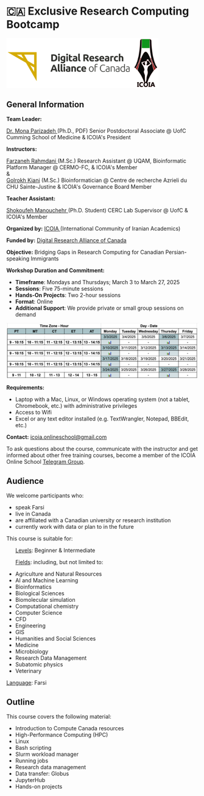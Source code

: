# 🇨🇦 Exclusive Research Computing Bootcamp 

<img src="images/alliance_icoia_logo.png" width="400" align="center">

<h2 id="general">General Information</h2>

<p id="lead">
  <strong>Team Leader:</strong>
  <div>
    <a href="https://orcid.org/0000-0002-0567-7673">Dr. Mona Parizadeh </a>(Ph.D., PDF) Senior Postdoctoral Associate @ UofC Cumming School of Medicine & ICOIA's President
  </div> 
</p>

<p id="teach">
  <strong>Instructors: </strong>
  <div>
    <a href="https://www.cermofc.uqam.ca/en/technological-platforms/bio-informatics/"> Farzaneh Rahmdani </a>(M.Sc.) Research Assistant @ UQAM, Bioinformatic Platform Manager @ CERMO-FC, & ICOIA's Member
  </div>
  &
  <div>
    <a href="https://www.linkedin.com/in/golrokh-vitae/?originalSubdomain=ca"> Golrokh Kiani</a> (M.Sc.) Bioinformatician @ Centre de recherche Azrieli du CHU Sainte-Justine & ICOIA's Governance Board Member
  </div>  
</p>

<p id="ta">
  <strong>Teacher Assistant: </strong>
  <div>
  <a href="https://ca.linkedin.com/in/shokoufeh-manouchehr-01b20a174"> Shokoufeh Manouchehr </a>(Ph.D. Student) CERC Lab Supervisor @ UofC & ICOIA's Member
  </div>
</p>


<p id="by">
  <strong>Organized by:</strong>
  <a href="https://icoia.org">ICOIA </a>(International Community of Iranian Academics)
</p>

<p id="fund">
  <strong>Funded by:</strong>
  <a href="https://alliancecan.ca/en">Digital Research Alliance of Canada </a>
</p>

<p id="obj">
  <strong>Objective:</strong>
  Bridging Gaps in Research Computing for Canadian Persian-speaking Immigrants
</p>

<p id="date">
  <strong>Workshop Duration and Commitment:</strong>
  <ul>
    <li><strong>Timeframe</strong>: Mondays and Thursdays; March 3 to March 27, 2025</li> 
    <li><strong>Sessions</strong>: Five 75-minute sessions</li>
    <li><strong>Hands-On Projects</strong>: Two 2-hour sessions</li>
    <li><strong>Format</strong>: Online</li>
    <li><strong>Additional Support</strong>: We provide private or small group sessions on demand</li>  
  </ul>

  <img src="images/schedule.png" width="1000" align="center">
  
<p id="requirements">
  <strong>Requirements:</strong> 
</p>
<ul>
  <li>Laptop with a Mac, Linux, or Windows operating system (not a tablet, Chromebook, etc.) with administrative privileges</li>
  <li>Access to Wifi</li>
  <li>Excel or any text editor installed (e.g. TextWrangler, Notepad, BBEdit, etc.)</li>
</ul>

<p id="contact">
  <strong>Contact:</strong>
  <a href="mailto:{{icoia.onlineschool@gmail.com}}">icoia.onlineschool@gmail.com</a> 
</p>

<!--p id="register">
  <strong>Registration:</strong> 
  Please complete <a href="https://forms.gle/eShNkxNoUn4UZ9Eq5"><strong>this survey</strong></a> first, and then <a href="https://forms.gle/S3ovg69fZrE3zhq26"><strong>register here</strong></a>. 
</p-->

<p id="telegram">
To ask questions about the course, communicate with the instructor and get informed about other free training courses, become a member of the ICOIA Online School 
  <a href="https://t.me/+jIfI2LibaBo2Yzc8?fbclid=PAZXh0bgNhZW0CMTEAAaZlAjc5hfp7mpqw7f8RxznZJ41NhZzFBl5LOjO07NjkorsvyXNDRH0pkNg_aem_l02uj-8pTJF5BiOA2yLSNQ">Telegram Group</a>.
</p>

<h2 id="audience">Audience</h2>
<p id="eligible">
  We welcome participants who:
</p>

<ul>
  <li>speak Farsi</li>
  <li>live in Canada</li>
  <li>are affiliated with a Canadian university or research institution</li>
  <li>currently work with data or plan to in the future</li>
</ul>

<p id="suit">
  This course is suitable for:
</p>

<ul>
  <ins>Levels</ins>: Beginner & Intermediate

  <ins>Fields</ins>: including, but not limited to:
</ul>
<ul>
  <li>Agriculture and Natural Resources</li>
  <li>AI and Machine Learning</li>
  <li>Bioinformatics</li>
  <li>Biological Sciences</li>
  <li>Biomolecular simulation</li>
  <li>Computational chemistry</li>
  <li>Computer Science</li>
  <li>CFD</li>
  <li>Engineering</li>
  <li>GIS</li>
  <li>Humanities and Social Sciences</li>
  <li>Medicine</li>
  <li>Microbiology</li>
  <li>Research Data Management</li>
  <li>Subatomic physics</li>
  <li>Veterinary</li>
</ul>

<ins>Language</ins>: Farsi

<h2 id="outline">Outline</h2>
<p id="cover">
  This course covers the following material:
</p>

<ul>
  <li>Introduction to Compute Canada resources</li>
  <li>High-Performance Computing (HPC)</li> 
  <li>Linux</li>
  <li>Bash scripting</li>
  <li>Slurm workload manager</li>
  <li>Running jobs</li>
  <li>Research data management</li>
  <li>Data transfer: Globus</li>
  <li>JupyterHub</li>
  <li>Hands-on projects</li>
</ul>
